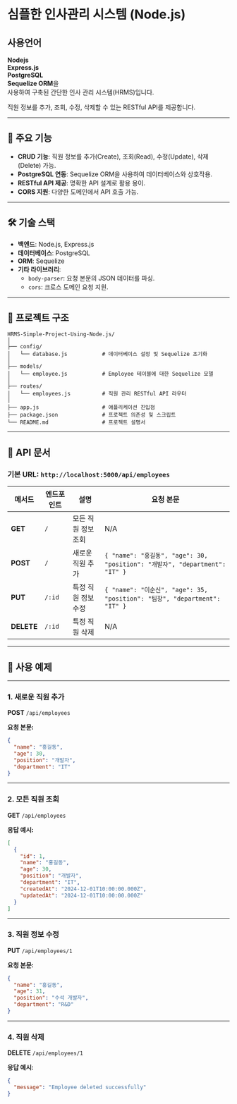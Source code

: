 # 심플한 인사관리 시스템 (Node.js)

## 사용언어

**Nodejs**<br>
**Express.js** <br>
**PostgreSQL**<br>
**Sequelize ORM**을 <br>
사용하여 구축된 간단한 인사 관리 시스템(HRMS)입니다.

직원 정보를 추가, 조회, 수정, 삭제할 수 있는 RESTful API를 제공합니다.

---

## 🚀 주요 기능

- **CRUD 기능**: 직원 정보를 추가(Create), 조회(Read), 수정(Update), 삭제(Delete) 가능.
- **PostgreSQL 연동**: Sequelize ORM을 사용하여 데이터베이스와 상호작용.
- **RESTful API 제공**: 명확한 API 설계로 활용 용이.
- **CORS 지원**: 다양한 도메인에서 API 호출 가능.

---

## 🛠️ 기술 스택

- **백엔드**: Node.js, Express.js
- **데이터베이스**: PostgreSQL
- **ORM**: Sequelize
- **기타 라이브러리**:
  - `body-parser`: 요청 본문의 JSON 데이터를 파싱.
  - `cors`: 크로스 도메인 요청 지원.

---

## 📂 프로젝트 구조

```
HRMS-Simple-Project-Using-Node.js/
│
├── config/
│   └── database.js           # 데이터베이스 설정 및 Sequelize 초기화
│
├── models/
│   └── employee.js           # Employee 테이블에 대한 Sequelize 모델
│
├── routes/
│   └── employees.js          # 직원 관리 RESTful API 라우터
│
├── app.js                    # 애플리케이션 진입점
├── package.json              # 프로젝트 의존성 및 스크립트
└── README.md                 # 프로젝트 설명서
```

---

## 📖 API 문서

### 기본 URL: `http://localhost:5000/api/employees`

| **메서드** | **엔드포인트** | **설명**            | **요청 본문**                                                               |
| ---------- | -------------- | ------------------- | --------------------------------------------------------------------------- |
| **GET**    | `/`            | 모든 직원 정보 조회 | N/A                                                                         |
| **POST**   | `/`            | 새로운 직원 추가    | `{ "name": "홍길동", "age": 30, "position": "개발자", "department": "IT" }` |
| **PUT**    | `/:id`         | 특정 직원 정보 수정 | `{ "name": "이순신", "age": 35, "position": "팀장", "department": "IT" }`   |
| **DELETE** | `/:id`         | 특정 직원 삭제      | N/A                                                                         |

---

## 🧪 사용 예제

---

### 1. 새로운 직원 추가

**POST** `/api/employees`

**요청 본문:**

```json
{
  "name": "홍길동",
  "age": 30,
  "position": "개발자",
  "department": "IT"
}
```

---

### 2. 모든 직원 조회

**GET** `/api/employees`

**응답 예시:**

```json
[
  {
    "id": 1,
    "name": "홍길동",
    "age": 30,
    "position": "개발자",
    "department": "IT",
    "createdAt": "2024-12-01T10:00:00.000Z",
    "updatedAt": "2024-12-01T10:00:00.000Z"
  }
]
```

---

### 3. 직원 정보 수정

**PUT** `/api/employees/1`

**요청 본문:**

```json
{
  "name": "홍길동",
  "age": 31,
  "position": "수석 개발자",
  "department": "R&D"
}
```

---

### 4. 직원 삭제

**DELETE** `/api/employees/1`

**응답 예시:**

```json
{
  "message": "Employee deleted successfully"
}
```
